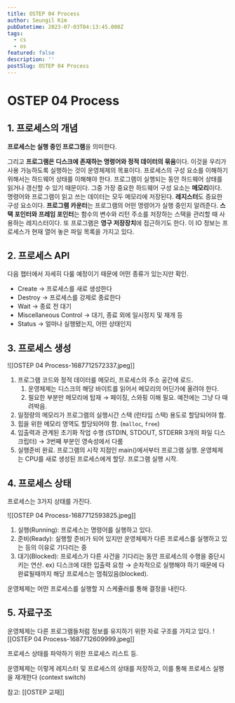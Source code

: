 ```yaml
---
title: OSTEP 04 Process
author: Seungil Kim
pubDatetime: 2023-07-03T04:13:45.000Z
tags:
  - cs
  - os
featured: false
description: ''
postSlug: OSTEP 04 Process
---
```

# OSTEP 04 Process

## 1. 프로세스의 개념

**프로세스는 실행 중인 프로그램**을 의미한다.

그리고 **프로그램은 디스크에 존재하는 명령어와 정적 데이터의 묶음**이다. 이것을 우리가 사용 가능하도록 실행하는 것이 운영체제의 목표이다.
프로세스의 구성 요소를 이해하기 위해서는 하드웨어 상태를 이해해야 한다. 프로그램이 실행되는 동안 하드웨어 상태를 읽거나 갱신할 수 있기 때문이다.
그중 가장 중요한 하드웨어 구성 요소는 **메모리**이다. 명령어와 프로그램이 읽고 쓰는 데이터는 모두 메모리에 저장된다.
**레지스터**도 중요한 구성 요소이다. **프로그램 카운터**는 프로그램의 어떤 명령어가 실행 중인지 알려준다. **스택 포인터와 프레임 포인터**는 함수의 변수와 리턴 주소를 저장하는 스택을 관리할 때 사용하는 레지스터이다.
또 프로그램은 **영구 저장장치**에 접근하기도 한다. 이 IO 정보는 프로세스가 현재 열어 놓은 파일 목록을 가지고 있다.

## 2. 프로세스 API

다음 챕터에서 자세히 다룰 예정이기 때문에 어떤 종류가 있는지만 확인.

- Create → 프로세스를 새로 생성한다
- Destroy → 프로세스를 강제로 종료한다
- Wait → 종료 전 대기
- Miscellaneous Control → 대기, 종료 외에 일시정지 및 재개 등
- Status → 얼마나 실행됐는지, 어떤 상태인지

## 3. 프로세스 생성

![[OSTEP 04 Process-1687712572337.jpeg]]

1. 프로그램 코드와 정적 데이터를 메모리, 프로세스의 주소 공간에 로드.
    1. 운영체제는 디스크의 해당 바이트를 읽어서 메모리의 어딘가에 올려야 한다.
    2. 필요한 부분만 메모리에 탑재 → 페이징, 스와핑 이해 필요. 예전에는 그냥 다 때려박음.
2. 일정량의 메모리가 프로그램의 실행시간 스택 (런타임 스택) 용도로 할당되어야 함.
3. 힙을 위한 메모리 영역도 할당되어야 함. (`malloc`, `free`)
4. 입출력과 관계된 초기화 작업 수행 (STDIN, STDOUT, STDERR 3개의 파일 디스크립터) → 3번째 부분인 영속성에서 다룸
5. 실행준비 완료. 프로그램의 시작 지점인 main()에서부터 프로그램 실행. 운영체제는 CPU를 새로 생성된 프로세스에게 할당. 프로그램 실행 시작.

## 4. 프로세스 상태

프로세스는 3가지 상태를 가진다.

![[OSTEP 04 Process-1687712593825.jpeg]]

1. 실행(Running): 프로세스는 명령어를 실행하고 있다.
2. 준비(Ready): 실행할 준비가 되어 있지만 운영체제가 다른 프로세스를 실행하고 있는 등의 이유로 기다리는 중
3. 대기(Blocked): 프로세스가 다른 사건을 기다리는 동안 프로세스의 수행을 중단시키는 연산. ex) 디스크에 대한 입출력 요청 → 순차적으로 실행해야 하기 때문에 다 완료될때까지 해당 프로세스는 멈춰있음(blocked).

운영체제는 어떤 프로세스를 실행할 지 스케쥴러를 통해 결정을 내린다.

## 5. 자료구조

운영체제는 다른 프로그램들처럼 정보를 유지하기 위한 자료 구조를 가지고 있다.
![[OSTEP 04 Process-1687712609999.jpeg]]

프로세스 상태를 파악하기 위한 프로세스 리스트 등.

운영체제는 이렇게 레지스터 및 프로세스의 상태를 저장하고, 이를 통해 프로세스 실행을 재개한다 (context switch)

참고: [[OSTEP 교재]]
